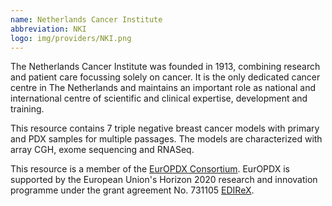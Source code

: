 ```yaml
---
name: Netherlands Cancer Institute
abbreviation: NKI
logo: img/providers/NKI.png
---
```


The Netherlands Cancer Institute was founded in 1913, combining research and patient care focussing solely on cancer. It is the only dedicated cancer centre in The Netherlands and maintains an important role as national and international centre of scientific and clinical expertise, development and training.

This resource contains 7 triple negative breast cancer models with primary and PDX samples for multiple passages. The models are characterized with array CGH, exome sequencing and RNASeq.

This resource is a member of the [EurOPDX Consortium](https://www.europdx.eu/). EurOPDX is supported by the European Union's Horizon 2020 research and innovation programme under the grant agreement No. 731105 [EDIReX](https://cordis.europa.eu/project/rcn/212589/en).
